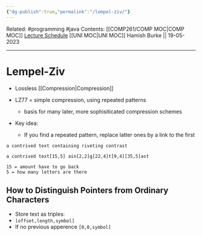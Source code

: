 ```yaml
---
{"dg-publish":true,"permalink":"/lempel-ziv/"}
---
```


Related: #programming #java 
Contents: [[COMP261/COMP MOC\|COMP MOC]]
[Lecture Schedule](https://ecs.wgtn.ac.nz/Courses/COMP261_2023T1/LectureSchedule)
[[UNI MOC\|UNI MOC]]
Hamish Burke || 19-05-2023
***

# Lempel-Ziv

- Lossless [[Compression\|Compression]]
- LZ77 = simple compression, using repeated patterns
	- basis for many later, more sophisiticated compression schemes

- Key idea:
	- If you find a repeated pattern, replace latter ones by a link to the first

```
a contrived text containing riveting contrast

a contrived text[15,5] ain[2,2]g[22,4]t[9,4][35,5]ast

15 = amount have to go back
5 = how many letters are there
```

## How to Distinguish Pointers from Ordinary Characters

- Store text as triples:
- `[offset,length,symbol]`
- If no previous apperence `[0,0,symbol]`
